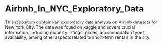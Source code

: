 # Airbnb_In_NYC_Exploratory_Data
This repository contains an exploratory data analysis on Airbnb datasets for New York City. The data was found on kaggle and covers crucial information, including property listings, prices, accommodation types, availability, among other aspects related to short-term rentals in the city.
